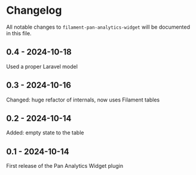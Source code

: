 # Changelog

All notable changes to `filament-pan-analytics-widget` will be documented in this file.

## 0.4 - 2024-10-18

Used a proper Laravel model

## 0.3 - 2024-10-16

Changed: huge refactor of internals, now uses Filament tables

## 0.2 - 2024-10-14

Added: empty state to the table

## 0.1 - 2024-10-14

First release of the Pan Analytics Widget plugin
